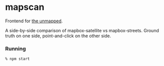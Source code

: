 # mapscan

Frontend for [the unmapped](https://github.com/rodowi/unmapped).

A side-by-side comparison of mapbox-satellite vs mapbox-streets. Ground truth on one side, point-and-click on the other side.

### Running

```sh
% npm start
```
